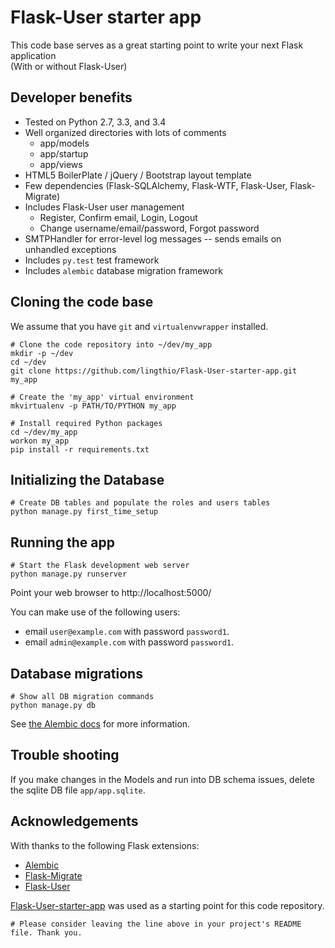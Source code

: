 # Flask-User starter app

This code base serves as a great starting point to write your next Flask application  
(With or without Flask-User)

## Developer benefits
* Tested on Python 2.7, 3.3, and 3.4
* Well organized directories with lots of comments
  * app/models
  * app/startup
  * app/views
* HTML5 BoilerPlate / jQuery / Bootstrap layout template
* Few dependencies (Flask-SQLAlchemy, Flask-WTF, Flask-User, Flask-Migrate)
* Includes Flask-User user management
  * Register, Confirm email, Login, Logout
  * Change username/email/password, Forgot password
* SMTPHandler for error-level log messages -- sends emails on unhandled exceptions
* Includes `py.test` test framework
* Includes `alembic` database migration framework


## Cloning the code base
We assume that you have `git` and `virtualenvwrapper` installed.

    # Clone the code repository into ~/dev/my_app
    mkdir -p ~/dev
    cd ~/dev
    git clone https://github.com/lingthio/Flask-User-starter-app.git my_app

    # Create the 'my_app' virtual environment
    mkvirtualenv -p PATH/TO/PYTHON my_app

    # Install required Python packages
    cd ~/dev/my_app
    workon my_app
    pip install -r requirements.txt
    
    
## Initializing the Database

    # Create DB tables and populate the roles and users tables
    python manage.py first_time_setup


## Running the app

    # Start the Flask development web server
    python manage.py runserver

Point your web browser to http://localhost:5000/

You can make use of the following users:
- email `user@example.com` with password `password1`.
- email `admin@example.com` with password `password1`.


## Database migrations

    # Show all DB migration commands
    python manage.py db

See [the Alembic docs](alembic.readthedocs.org) for more information.


## Trouble shooting
If you make changes in the Models and run into DB schema issues, delete the sqlite DB file `app/app.sqlite`.


## Acknowledgements
With thanks to the following Flask extensions:

* [Alembic](alembic.readthedocs.org)
* [Flask-Migrate](flask-migrate.readthedocs.org)
* [Flask-User](pythonhosted.org/Flask-User/)

[Flask-User-starter-app](https://github.com/lingthio/Flask-User-starter-app) was used as a starting point for this code repository.

    # Please consider leaving the line above in your project's README file. Thank you.

